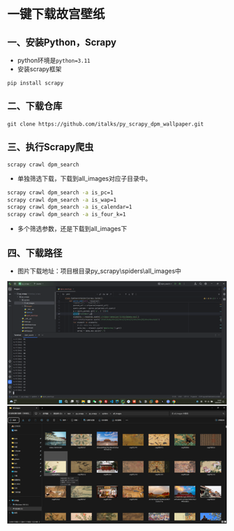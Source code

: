 # 一键下载故宫壁纸

## 一、安装Python，Scrapy
- python环境是`python=3.11`
- 安装scrapy框架
```
pip install scrapy
```
## 二、下载仓库
```git clone https://github.com/italks/py_scrapy_dpm_wallpaper.git```
## 三、执行Scrapy爬虫
```
scrapy crawl dpm_search
```
- 单独筛选下载，下载到all_images对应子目录中。
```bash
scrapy crawl dpm_search -a is_pc=1
scrapy crawl dpm_search -a is_wap=1
scrapy crawl dpm_search -a is_calendar=1
scrapy crawl dpm_search -a is_four_k=1
```
- 多个筛选参数，还是下载到all_images下
## 四、下载路径

- 图片下载地址：项目根目录py_scrapy\spiders\all_images中

![下载中](png/1.png)
![下载后文件](png/2.png)